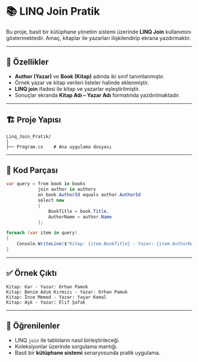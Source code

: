# 📚 LINQ Join Pratik

Bu proje, basit bir kütüphane yönetim sistemi üzerinde **LINQ Join** kullanımını göstermektedir. Amaç, kitaplar ile yazarları ilişkilendirip ekrana yazdırmaktır.

---

## 🚀 Özellikler

* **Author (Yazar)** ve **Book (Kitap)** adında iki sınıf tanımlanmıştır.
* Örnek yazar ve kitap verileri listeler halinde eklenmiştir.
* **LINQ join** ifadesi ile kitap ve yazarlar eşleştirilmiştir.
* Sonuçlar ekranda **Kitap Adı – Yazar Adı** formatında yazdırılmaktadır.

---

## 🏗️ Proje Yapısı

```plaintext
Linq_Join_Pratik/
│
├── Program.cs    # Ana uygulama dosyası
```

---

## 📄 Kod Parçası

```csharp
var query = from book in books
            join author in authors
            on book.AuthorId equals author.AuthorId
            select new
            {
                BookTitle = book.Title,
                AuthorName = author.Name
            };

foreach (var item in query)
{
    Console.WriteLine($"Kitap: {item.BookTitle} - Yazar: {item.AuthorName}");
}
```

---

## ✅ Örnek Çıktı

```
Kitap: Kar - Yazar: Orhan Pamuk
Kitap: Benim Adım Kırmızı - Yazar: Orhan Pamuk
Kitap: İnce Memed - Yazar: Yaşar Kemal
Kitap: Aşk - Yazar: Elif Şafak
```

---

## 🎯 Öğrenilenler

* LINQ `join` ile tabloların nasıl birleştirileceği.
* Koleksiyonlar üzerinde sorgulama mantığı.
* Basit bir **kütüphane sistemi** senaryosunda pratik uygulama.
